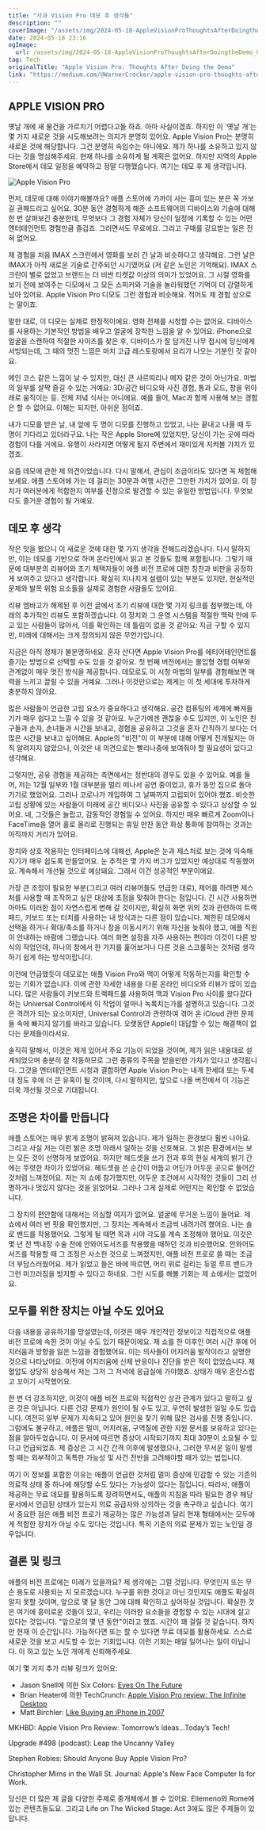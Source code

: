 ```yaml
---
title: "사과 Vision Pro 데모 후 생각들"
description: ""
coverImage: "/assets/img/2024-05-18-AppleVisionProThoughtsAfterDoingtheDemo_0.png"
date: 2024-05-18 23:16
ogImage: 
  url: /assets/img/2024-05-18-AppleVisionProThoughtsAfterDoingtheDemo_0.png
tag: Tech
originalTitle: "Apple Vision Pro: Thoughts After Doing the Demo"
link: "https://medium.com/@WarnerCrocker/apple-vision-pro-thoughts-after-doing-the-demo-a58ff608cbce"
---
```



## APPLE VISION PRO

옛날 개에 새 물건을 가르치기 어렵다고들 하죠. 아마 사실이겠죠. 하지만 이 '옛날 개'는 몇 가지 새로운 것을 시도해보려는 의지가 분명히 있어요. Apple Vision Pro는 분명히 새로운 것에 해당합니다. 그건 분명히 속임수는 아니에요. 제가 하나를 소유하고 있지 않다는 것을 명심해주세요. 현재 하나를 소유하게 될 계획은 없어요. 하지만 지역의 Apple Store에서 데모 일정을 예약하고 정말 다행했습니다. 여기는 데모 후 제 생각입니다.

![Apple Vision Pro](/assets/img/2024-05-18-AppleVisionProThoughtsAfterDoingtheDemo_0.png)

먼저, 데모에 대해 이야기해볼까요? 애플 스토어에 가까이 사는 흥미 있는 분은 꼭 가보길 권해드리고 싶어요. 30분 동안 경험하게 해준 소프트웨어의 디바이스와 기술에 대해 한 번 살펴보긴 충분한데, 무엇보다 그 경험 자체가 당신이 일정에 기록할 수 있는 어떤 엔터테인먼트 경험만큼 즐겁죠. 그러면서도 무료에요. 그리고 구매를 강요받는 일은 전혀 없어요.

<div class="content-ad"></div>

제 경험을 처음 IMAX 스크린에서 영화를 보러 간 날과 비슷하다고 생각해요. 그런 날은 IMAX가 아직 새로운 기술로 간주되던 시기였어요 (저 같은 노인은 기억해요). IMAX 스크린이 별로 없었고 브랜드는 더 비싼 티켓값 이상의 의미가 있었어요. 그 시절 영화를 보기 전에 보여주는 디모에서 그 모든 스피커와 기술을 놀라워했던 기억이 더 강렬하게 남아 있어요. Apple Vision Pro 디모도 그런 경험과 비슷해요. 적어도 제 경험 상으로는 말이죠.

말한 대로, 이 디모는 실제로 한정적이에요. 영화 전체를 시청할 수는 없어요. 디바이스를 사용하는 기본적인 방법을 배우고 얼굴에 장착한 느낌을 알 수 있어요. iPhone으로 얼굴을 스캔하여 적절한 사이즈를 찾은 후, 디바이스가 잘 담겨진 나무 접시에 당신에게 서빙되는데, 그 때의 멋진 느낌은 마치 고급 레스토랑에서 요리가 나오는 기분인 것 같아요.

메인 코스 같은 느낌이 날 수 있지만, 대신 큰 샤르띠리나 메자 같은 것이 아닌가요. 마법의 일부를 살짝 즐길 수 있는 거예요: 3D/공간 비디오와 사진 경험, 통과 모드, 창을 위아래로 움직이는 등. 전체 저녘 식사는 아니에요. 예를 들어, Mac과 함께 사용해 보는 경험은 할 수 없어요. 이해는 되지만, 아쉬운 점이죠.

내가 디모를 받은 날, 내 앞에 두 명이 디모를 진행하고 있었고, 나는 끝내고 나올 때 두 명이 기다리고 있더라구요. 나는 작은 Apple Store에 있었지만, 당신이 가는 곳에 따라 경험이 다를 거에요. 유행이 사라지면 어떻게 될지 주변에서 재미있게 지켜볼 가치가 있겠죠.

<div class="content-ad"></div>

요즘 데모에 관한 제 의견이었습니다. 다시 말해서, 관심이 조금이라도 있다면 꼭 체험해보세요. 애플 스토어에 가는 데 걸리는 30분과 여행 시간은 그만한 가치가 있어요. 이 장치가 여러분에게 적합한지 여부를 진정으로 발견할 수 있는 유일한 방법입니다. 무엇보다도 즐거운 경험이 될 거예요.

## 데모 후 생각

작은 맛을 봤으니 이 새로운 것에 대한 몇 가지 생각을 전해드리겠습니다. 다시 말하지만, 이는 데모를 기반으로 하며 온라인에서 읽고 본 것들도 함께 포함됩니다. 그렇기 때문에 대부분의 리뷰어와 초기 채택자들이 애플 비전 프로에 대한 칭찬과 비판을 공정하게 보여주고 있다고 생각합니다. 확실히 지나치게 설렘이 있는 부분도 있지만, 현실적인 문제와 발목 위험 요소들을 실제로 경험한 사람들도 있어요.

리뷰 엠바고가 해제된 후 이전 글에서 초기 리뷰에 대한 몇 가지 링크를 첨부했는데, 아래의 추가적인 리뷰도 포함하겠습니다. 이 장치와 그 운영 시스템을 적절한 맥락 안에 두고 있는 사람들이 많아서, 이를 확인하는 데 틀림이 없을 것 같아요: 지금 구할 수 있지만, 미래에 대해서는 크게 정의되지 않은 무언가입니다.

<div class="content-ad"></div>

지금은 아직 정체가 불분명하네요. 혼자 산다면 Apple Vision Pro를 에티어테인먼트를 즐기는 방법으로 선택할 수도 있을 것 같아요. 첫 번째 버전에서는 몰입형 경험 여부와 관계없이 매우 멋진 방식을 제공합니다. 데모로도 이 시청 마법의 일부를 경험해보면 매력을 느끼고 끌릴 수 있을 거예요. 그러나 이것만으로는 제게는 이 첫 세대에 투자하게 충분하지 않아요.

많은 사람들이 언급한 고립 요소가 중요하다고 생각해요. 공간 컴퓨팅의 세계에 빠져들기가 매우 쉽다고 느낄 수 있을 것 같아요. 누군가에겐 괜찮을 수도 있지만, 이 노인은 친구들과 손자, 손녀들과 시간을 보내고, 경험을 공유하고 그것을 혼자 간직하기 보다는 더 많은 시간을 보내고 싶어해요. Apple의 "비전"이 이 부분에 대해 어떻게 전개될지는 아직 알려지지 않았으나, 이것은 내 의견으로는 빨리나중에 보여줘야 할 필요성이 있다고 생각해요.

그렇지만, 공유 경험을 제공하는 측면에서는 정반대의 경우도 있을 수 있어요. 예를 들어, 저는 12월 일부와 1월 대부분을 멀리 떠나서 공연 중이었고, 휴가 동안 집으로 돌아가기로 했었어요. 그러나 코로나가 개입하여 그 날짜까지 고립되어 있어야 했죠. 비슷한 고립 상황에 있는 사람들이 미래에 공간 비디오나 사진을 공유할 수 있다고 상상할 수 있어요. 네, 그것들은 놀랍고, 감동적인 경험일 수 있어요. 하지만 매우 빠르게 Zoom이나 FaceTime을 열어 홀로 올리로 진행되는 휴일 만찬 동안 화상 통화에 참여하는 것과는 아직까지 거리가 있어요.

장치와 상호 작용하는 인터페이스에 대해선, Apple은 눈과 제스처로 보는 것에 익숙해지기가 매우 쉽도록 만들었어요. 눈 추적은 몇 가지 버그가 있었지만 예상대로 작동했어요. 계속해서 개선될 것으로 예상돼요. 그래서 이건 성공적인 부분이에요.

<div class="content-ad"></div>

가장 큰 조정이 필요한 부분(그리고 여러 리뷰어들도 언급한 대로), 제어를 하려면 제스처를 사용할 때 조작하고 싶은 대상에 초점을 맞춰야 한다는 점입니다. 긴 시간 사용하면 아마도 이러한 점이 자연스럽게 변해 갈 것이지만, 확실히 화면 위의 것과 관련하여 트랙패드, 키보드 또는 터치를 사용하는 내 방식과는 다른 점이 있습니다. 제한된 데모에서 선택을 하거나 확대/축소를 하거나 창을 이동시키기 위해 자신을 늦춰야 했고, 애플 직원이 안내하는 바람에 그랬습니다. 여러 화면 설정을 자주 사용하는 편이라 이것이 다른 방식의 작업인데, 하나의 창에서 한 가지를 훑어보거나 다른 것을 스크롤하는 것처럼 생각하기 쉽게 하는 방식이랍니다.

이전에 언급했듯이 데모로는 애플 Vision Pro와 맥이 어떻게 작동하는지를 확인할 수 있는 기회가 없습니다. 이에 관한 자세한 내용을 다룬 온라인 비디오와 리뷰가 많이 있습니다. 많은 사람들이 키보드와 트랙패드를 사용하여 맥과 Vision Pro 사이를 왔다갔다하는 Universal Control에서 이 작업이 얼마나 녹록치는가를 설명하고 있습니다. 그것은 격려가 되는 요소이지만, Universal Control과 관련하여 겪어 온 iCloud 관련 문제들 속에 빠지지 않기를 바라고 있습니다. 오랫동안 Apple이 대답할 수 있는 해결책이 없다는 문제들이라서요.

솔직히 말해서, 이것은 제게 있어서 주요 기능이 되었을 것이며, 제가 읽은 내용대로 설계되었으며 충분히 잘 작동하므로 그런 종류의 주목을 받을만한 가치가 있다고 생각됩니다. 그것을 엔터테인먼트 시청과 결합하면 Apple Vision Pro는 내게 한세대 또는 두세대 정도 후에 더 큰 유혹이 될 것이며, 다시 말하지만, 앞으로 나올 버전에서 이 기능은 더욱 개선될 것으로 기대됩니다.

## 조명은 차이를 만듭니다

<div class="content-ad"></div>

애플 스토어는 매우 밝게 조명이 밝혀져 있습니다. 제가 일하는 환경보다 훨씬 나아요. 그리고 사실 저는 이런 밝은 조명 아래서 일하는 것을 선호해요. 그 밝은 환경에서는 보는 모든 것이 선명하게 보였어요. 하지만 헤드셋을 쓰기 전과 후의 현실 세계의 밝기 간에는 뚜렷한 차이가 있었어요. 헤드셋을 쓴 순간이 어둡고 어딘가 어두운 곳으로 들어간 것처럼 느껴졌어요. 저는 저 쇼에 참가했지만, 어두운 조건에서 시각적인 것들이 그리 선명하거나 멋있지 않다는 것을 읽었어요. 그러나 그게 실제로 어떤지는 확인할 수 없었습니다.

그 장치의 편안함에 대해서는 의심할 여지가 없어요. 얼굴에 무거운 느낌이 들어요. 제 쇼에서 여러 번 핏을 확인했지만, 그 장치는 계속해서 조금씩 내려가려 했어요. 나는 솔로 밴드를 착용했어요. 그렇게 될 때면 목과 시야 각도를 계속 조정해야 했어요. 이것은 몇 년 전 백내장 수술 전에 안와어도서즈를 착용했을 때하던 것과 비슷했어요. 안와어도서즈를 착용할 때 그 조정은 사소한 것으로 느껴졌지만, 애플 비전 프로로 쓸 때는 조금 더 부담스러웠어요. 제가 읽었고 들은 바에 따르면, 머리 위로 걸리는 듀얼 루프 밴드가 그런 미끄러짐을 방지할 수 있다고 하네요. 그런 시도를 해볼 기회는 제 쇼에서는 없었어요.

## 모두를 위한 장치는 아닐 수도 있어요

다음 내용을 공유하기를 망설였는데, 이것은 매우 개인적인 정보이고 직접적으로 애플 비전 프로에 속한 것이 아닐 수도 있기 때문이에요. 제 쇼를 한 이후인 여러 시간 후에 어지러움과 방향을 잃은 느낌을 경험했어요. 이는 의사들이 어지러움 발작이라고 설명한 것으로 나타났어요. 이전에 어지러움에 신체 반응이나 진단을 받은 적이 없었습니다. 제 혈압도 상당히 상승해서 저는 그저 그 저녁에 응급실에 가야했죠. 상태가 매우 혼란스럽고 꼬이기 시작했어요.

<div class="content-ad"></div>

한 번 더 강조하지만, 이것이 애플 비전 프로와 직접적인 상관 관계가 있다고 말하고 싶은 것은 아닙니다. 다른 건강 문제가 원인이 될 수도 있고, 우연히 발생한 일일 수도 있습니다. 여전히 일부 문제가 지속되고 있어 원인을 찾기 위해 많은 검사를 진행 중입니다. 그럼에도 불구하고, 애플은 멀미, 어지러움, 구역질에 관한 지원 문서를 보유하고 있다는 점을 알아두었습니다. 이 문서에 따르면 증상이 시작되기까지 최대 30분이 소요될 수 있다고 언급되었죠. 제 증상은 그 시간 간격 이후에 발생했으나, 그러한 무서운 일이 발생할 때는 외부적이고 독특한 가능성 및 사건 전반을 고려해야할 때가 있는 법입니다.

여기 이 정보를 포함한 이유는 애플이 언급한 것처럼 멀미 증상에 민감할 수 있는 기존의 의료적 상태 중 하나에 해당할 수도 있다는 가능성이 있다는 점입니다. 따라서, 애플이 제공하는 무료 데모를 활용하도록 장려하면서도, 애플의 지침을 따라 필요한 경우 해당 문서에서 언급된 상태가 있는지 의료 공급자와 상의하는 것을 촉구하고 싶습니다. 여기서 중요한 점은 애플 비전 프로가 제공하는 많은 가능성과 달리 현재 형태에서는 모두에게 적합한 장치가 아닐 수도 있다는 것입니다. 특히 기존의 의료 문제가 있는 노인일 경우입니다.

## 결론 및 링크

애플의 비전 프로에는 미래가 있을까요? 제 생각에는 그럴 것입니다. 무엇인지 또는 무슨 용도로 사용되는 지 모르겠습니다. 누구를 위한 것이고 아닌 것인지도 애플도 확실히 알지 못할 것이며, 앞으로 몇 달 동안 그에 대해 확인하고 싶어하실 것입니다. 확실한 것은 여기에 흥미로운 것들이 있고, 우리는 이러한 요소들을 경험할 수 있는 시대에 살고 있다는 것입니다. "앞으로의 몇 년 동안"이라고 했죠. 시간이 꽤 걸릴 것 같습니다. 하지만 현재 이 순간입니다. 가능하다면 또는 할 수 있다면 무료 데모를 활용하세요. 스스로 새로운 것을 보고 시도할 수 있는 기회입니다. 이런 기회는 매일 일어나는 일이 아닙니다. 이 하고 있는 노인 개에게 신뢰해주세요.

<div class="content-ad"></div>

여기 몇 가지 추가 리뷰 링크가 있어요:

- Jason Snell에 의한 Six Colors: [Eyes On The Future](https://sixcolors.com)
- Brian Heater에 의한 TechCrunch: [Apple Vision Pro review: The Infinite Desktop](https://techcrunch.com)
- Matt Birchler: [Like Buying an iPhone in 2007](https://mattbirchler.com)

<div class="content-ad"></div>

MKHBD: Apple Vision Pro Review: Tomorrow’s Ideas...Today’s Tech!

Upgrade #498 (podcast): Leap the Uncanny Valley

Stephen Robles: Should Anyone Buy Apple Vision Pro?

Christopher Mims in the Wall St. Journal: Apple's New Face Computer Is for Work.

<div class="content-ad"></div>

당신은 더 많은 제 글을 다양한 주제로 중개체에서 볼 수 있어요. Ellemeno와 Rome에 있는 콘텐츠들도요. 그리고 Life on The Wicked Stage: Act 3에도 많은 주제들이 있답니다.